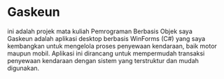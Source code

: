 # Gaskeun

ini adalah projek mata kuliah Pemrograman Berbasis Objek saya <br>
Gaskeun adalah aplikasi desktop berbasis WinForms (C#) yang saya kembangkan untuk mengelola proses penyewaan kendaraan, baik motor maupun mobil. Aplikasi ini dirancang untuk mempermudah transaksi penyewaan kendaraan dengan sistem yang terstruktur dan mudah digunakan.
